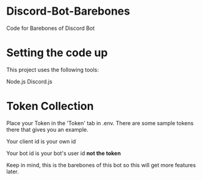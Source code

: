 # Discord-Bot-Barebones
Code for Barebones of Discord Bot

# Setting the code up
This project uses the following tools:

Node.js
Discord.js

# Token Collection

Place your Token in the 'Token' tab in .env. There are some sample tokens there that gives you an example.

Your client id is your own id

Your bot id is your bot's user id **not the token**

Keep in mind, this is the barebones of this bot so this will get more features later.
